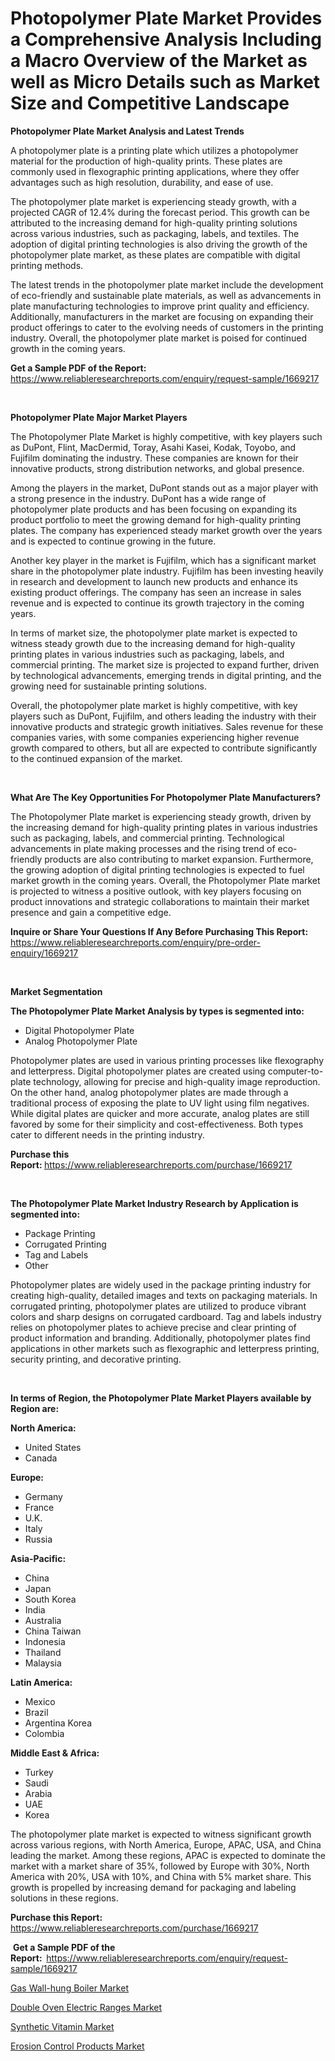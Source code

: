 <p><h1>Photopolymer Plate Market Provides a Comprehensive Analysis Including a Macro Overview of the Market as well as Micro Details such as Market Size and Competitive Landscape</h1></p><p><strong>Photopolymer Plate Market Analysis and Latest Trends</strong></p>
<p><p>A photopolymer plate is a printing plate which utilizes a photopolymer material for the production of high-quality prints. These plates are commonly used in flexographic printing applications, where they offer advantages such as high resolution, durability, and ease of use.</p><p>The photopolymer plate market is experiencing steady growth, with a projected CAGR of 12.4% during the forecast period. This growth can be attributed to the increasing demand for high-quality printing solutions across various industries, such as packaging, labels, and textiles. The adoption of digital printing technologies is also driving the growth of the photopolymer plate market, as these plates are compatible with digital printing methods.</p><p>The latest trends in the photopolymer plate market include the development of eco-friendly and sustainable plate materials, as well as advancements in plate manufacturing technologies to improve print quality and efficiency. Additionally, manufacturers in the market are focusing on expanding their product offerings to cater to the evolving needs of customers in the printing industry. Overall, the photopolymer plate market is poised for continued growth in the coming years.</p></p>
<p><strong>Get a Sample PDF of the Report:&nbsp;</strong> <a href="https://www.reliableresearchreports.com/enquiry/request-sample/1669217">https://www.reliableresearchreports.com/enquiry/request-sample/1669217</a></p>
<p>&nbsp;</p>
<p><strong>Photopolymer Plate Major Market Players</strong></p>
<p><p>The Photopolymer Plate Market is highly competitive, with key players such as DuPont, Flint, MacDermid, Toray, Asahi Kasei, Kodak, Toyobo, and Fujifilm dominating the industry. These companies are known for their innovative products, strong distribution networks, and global presence.</p><p>Among the players in the market, DuPont stands out as a major player with a strong presence in the industry. DuPont has a wide range of photopolymer plate products and has been focusing on expanding its product portfolio to meet the growing demand for high-quality printing plates. The company has experienced steady market growth over the years and is expected to continue growing in the future.</p><p>Another key player in the market is Fujifilm, which has a significant market share in the photopolymer plate industry. Fujifilm has been investing heavily in research and development to launch new products and enhance its existing product offerings. The company has seen an increase in sales revenue and is expected to continue its growth trajectory in the coming years.</p><p>In terms of market size, the photopolymer plate market is expected to witness steady growth due to the increasing demand for high-quality printing plates in various industries such as packaging, labels, and commercial printing. The market size is projected to expand further, driven by technological advancements, emerging trends in digital printing, and the growing need for sustainable printing solutions.</p><p>Overall, the photopolymer plate market is highly competitive, with key players such as DuPont, Fujifilm, and others leading the industry with their innovative products and strategic growth initiatives. Sales revenue for these companies varies, with some companies experiencing higher revenue growth compared to others, but all are expected to contribute significantly to the continued expansion of the market.</p></p>
<p>&nbsp;</p>
<p><strong>What Are The Key Opportunities For Photopolymer Plate Manufacturers?</strong></p>
<p><p>The Photopolymer Plate market is experiencing steady growth, driven by the increasing demand for high-quality printing plates in various industries such as packaging, labels, and commercial printing. Technological advancements in plate making processes and the rising trend of eco-friendly products are also contributing to market expansion. Furthermore, the growing adoption of digital printing technologies is expected to fuel market growth in the coming years. Overall, the Photopolymer Plate market is projected to witness a positive outlook, with key players focusing on product innovations and strategic collaborations to maintain their market presence and gain a competitive edge.</p></p>
<p><strong>Inquire or Share Your Questions If Any Before Purchasing This Report:</strong> <a href="https://www.reliableresearchreports.com/enquiry/pre-order-enquiry/1669217">https://www.reliableresearchreports.com/enquiry/pre-order-enquiry/1669217</a></p>
<p>&nbsp;</p>
<p><strong>Market Segmentation</strong></p>
<p><strong>The Photopolymer Plate Market Analysis by types is segmented into:</strong></p>
<p><ul><li>Digital Photopolymer Plate</li><li>Analog Photopolymer Plate</li></ul></p>
<p><p>Photopolymer plates are used in various printing processes like flexography and letterpress. Digital photopolymer plates are created using computer-to-plate technology, allowing for precise and high-quality image reproduction. On the other hand, analog photopolymer plates are made through a traditional process of exposing the plate to UV light using film negatives. While digital plates are quicker and more accurate, analog plates are still favored by some for their simplicity and cost-effectiveness. Both types cater to different needs in the printing industry.</p></p>
<p><strong>Purchase this Report:&nbsp;</strong><a href="https://www.reliableresearchreports.com/purchase/1669217">https://www.reliableresearchreports.com/purchase/1669217</a></p>
<p>&nbsp;</p>
<p><strong>The Photopolymer Plate Market Industry Research by Application is segmented into:</strong></p>
<p><ul><li>Package Printing</li><li>Corrugated Printing</li><li>Tag and Labels</li><li>Other</li></ul></p>
<p><p>Photopolymer plates are widely used in the package printing industry for creating high-quality, detailed images and texts on packaging materials. In corrugated printing, photopolymer plates are utilized to produce vibrant colors and sharp designs on corrugated cardboard. Tag and labels industry relies on photopolymer plates to achieve precise and clear printing of product information and branding. Additionally, photopolymer plates find applications in other markets such as flexographic and letterpress printing, security printing, and decorative printing.</p></p>
<p>&nbsp;</p>
<p><strong>In terms of Region, the Photopolymer Plate Market Players available by Region are:</strong></p>
<p>
    <p> <strong> North America: </strong>
        <ul>
            <li>United States</li>
            <li>Canada</li>
        </ul>
        </p> 
    <p> <strong> Europe: </strong>
        <ul>
            <li>Germany</li>
            <li>France</li>
            <li>U.K.</li>
            <li>Italy</li>
            <li>Russia</li>
        </ul>
        </p> 
    <p> <strong> Asia-Pacific: </strong>
        <ul>
            <li>China</li>
            <li>Japan</li>
            <li>South Korea</li>
            <li>India</li>
            <li>Australia</li>
            <li>China Taiwan</li>
            <li>Indonesia</li>
            <li>Thailand</li>
            <li>Malaysia</li>
        </ul>
        </p> 
    <p> <strong> Latin America: </strong>
        <ul>
            <li>Mexico</li>
            <li>Brazil</li>
            <li>Argentina Korea</li>
            <li>Colombia</li>
        </ul>
        </p> 
    <p> <strong> Middle East & Africa: </strong>
        <ul>
            <li>Turkey</li>
            <li>Saudi</li>
            <li>Arabia</li>
            <li>UAE</li>
            <li>Korea</li>
        </ul>
    </p>
    </p>
<p><p>The photopolymer plate market is expected to witness significant growth across various regions, with North America, Europe, APAC, USA, and China leading the market. Among these regions, APAC is expected to dominate the market with a market share of 35%, followed by Europe with 30%, North America with 20%, USA with 10%, and China with 5% market share. This growth is propelled by increasing demand for packaging and labeling solutions in these regions.</p></p>
<p><strong>Purchase this Report: </strong><a href="https://www.reliableresearchreports.com/purchase/1669217">https://www.reliableresearchreports.com/purchase/1669217</a></p>
<p>&nbsp;<strong>Get a Sample PDF of the Report:&nbsp;&nbsp;</strong><a href="https://www.reliableresearchreports.com/enquiry/request-sample/1669217">https://www.reliableresearchreports.com/enquiry/request-sample/1669217</a></p>
<p><strong></strong></p>
<p><p><a href="https://view.publitas.com/reportprime-1/gas-wall-hung-boiler-market-analysis-examines-its-scope-on-growth-opportunities-and-forecasted-trends-spanning-from-2023-to-2030/">Gas Wall-hung Boiler Market</a></p><p><a href="https://spotless-saver-8fd.notion.site/Global-Double-Oven-Electric-Ranges-Market-Size-and-Market-Trends-Insights-and-Projections-from-2024-e9f2640990fd44ffa23582ad6a23cdea">Double Oven Electric Ranges Market</a></p><p><a href="https://github.com/kufem1/Market-Research-Report-List-1/blob/main/synthetic-vitamin-market.md">Synthetic Vitamin Market</a></p><p><a href="https://github.com/kosella/Market-Research-Report-List-2/blob/main/erosion-control-products-market.md">Erosion Control Products Market</a></p></p>